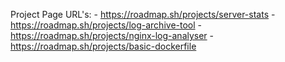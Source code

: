 Project Page URL's: - https://roadmap.sh/projects/server-stats - https://roadmap.sh/projects/log-archive-tool - https://roadmap.sh/projects/nginx-log-analyser - https://roadmap.sh/projects/basic-dockerfile
